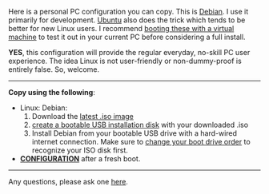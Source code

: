 <link href="../css/dark_theme.css" rel="stylesheet" />

Here is a personal PC configuration you can copy. This is [Debian](https://www.debian.org/). I use it primarily for development. [Ubuntu](https://ubuntu.com/tutorials/install-ubuntu-desktop#1-overview) also does the trick which tends to be better for new Linux users. I recommend [booting these with a virtual machine](https://ubuntu.com/tutorials/how-to-run-ubuntu-desktop-on-a-virtual-machine-using-virtualbox#1-overview) to test it out in your current PC before considering a full install.

**YES**, this configuration will provide the regular everyday, no-skill PC user experience. The idea Linux is not user-friendly or non-dummy-proof is entirely false. So, welcome.
___

 **Copy using the following**:

- Linux: Debian:
	1. Download the [latest .iso image](https://www.debian.org/download)
	2. [create a bootable USB installation disk](https://linuxhint.com/create_bootable_linux_usb_flash_drive/) with your downloaded .iso
	3.  Install Debian from your bootable USB drive with a hard-wired internet connection. Make sure to [change your boot drive order](https://helpdeskgeek.com/how-to/how-to-change-the-boot-order-in-the-bios-on-your-windows-pc/) to recognize your ISO disk first.
- **[CONFIGURATION](../setup/index.md)** after a fresh boot.
___

Any questions, please ask one [here](https://github.com/ddaaggeett/ddaaggeett/issues/new/choose).
